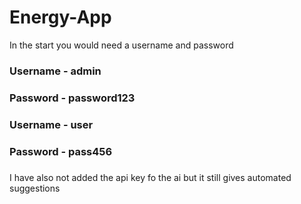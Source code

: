# Energy-App

In the start you would need a username and password
### Username - admin
### Password - password123
### 
### Username - user
### Password - pass456
###
I have also not added the api key fo the ai but it still gives automated suggestions
